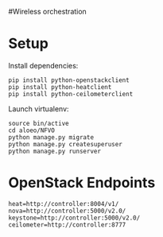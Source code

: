 #Wireless orchestration

Setup
====
Install dependencies:

    pip install python-openstackclient
    pip install python-heatclient
    pip install python-ceilometerclient

Launch virtualenv:
    
    source bin/active
    cd aloeo/NFVO
    python manage.py migrate
    python manage.py createsuperuser
    python manage.py runserver

OpenStack Endpoints
====
    heat=http://controller:8004/v1/
    nova=http://controller:5000/v2.0/
    keystone=http://controller:5000/v2.0/
    ceilometer=http://controller:8777



